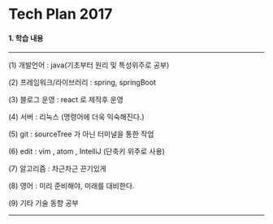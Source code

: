 # Tech Plan 2017


#### 1. 학습 내용
---
(1) 개발언어 : java(기초부터 원리 및 특성위주로 공부)

(2) 프레임워크/라이브러리 : spring, springBoot

(3) 블로그 운영 : react 로 제작후 운영

(4) 서버 : 리눅스 (명령어에 더욱 익숙해진다.)

(5) git : sourceTree 가 아닌 터미널을 통한 작업

(6) edit : vim , atom , IntelliJ (단축키 위주로 사용)

(7) 알고리즘 : 차근차근 끈기있게

(8) 영어 : 미리 준비해야, 미래를 대비한다.

(9) 기타 기술 동향 공부

---
